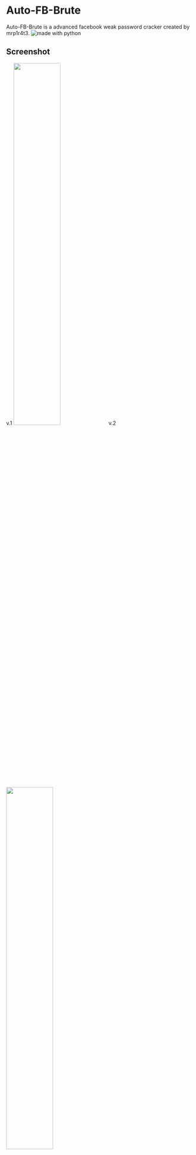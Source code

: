 # Auto-FB-Brute
Auto-FB-Brute is a advanced facebook weak password cracker created by mrp1r4t3.
<img src="https://img.shields.io/badge/made%20with-python-blue.svg?style=flat-square" alt="made with python">
## Screenshot
v.1
<img src="https://github.com/Mrp1r4t3/Auto-FB-Brute/blob/main/Screenshots/Screenshot%20from%202022-03-29%2004-18-24.png" width="50%" height="50%">
v.2
<img src=" https://github.com/Mrp1r4t3/Auto-FB-Brute/blob/main/Screenshots/Screenshot%20from%202022-03-29%2004-34-13.png" width="50%" height="50%">

## Tested on
ubuntu
kali-linux
termux

## Installation
1. `pkg install git -y`
2. `pkg install python3 -y`
3. `git clone https://github.com/Mrp1r4t3/Auto-FB-Brute`
4. `cd Auto-FB-Bruter`
5. `python3 afbb.py`

## Facebook Group
[Android Hacker PH](https://www.facebook.com/groups/1778790372291663/)
